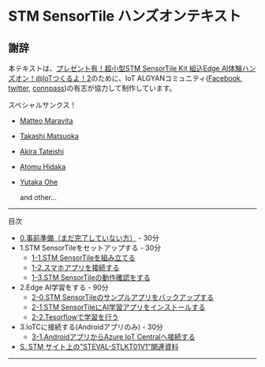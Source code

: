# STM SensorTile ハンズオンテキスト

## 謝辞

本テキストは、[プレゼント有！超小型STM SensorTile Kit 組込Edge AI体験ハンズオン！@IoTつくるよ！2](https://algyan.connpass.com/event/152149/)のために、IoT ALGYANコミュニティ([Facebook](https://www.facebook.com/groups/ioytjp/), [twitter](https://twitter.com/IOT_ALGYAN?lang=ja), [connpass](https://algyan.connpass.com/))の有志が協力して制作しています。

スペシャルサンクス！

* [Matteo Maravita](https://github.com/teomaras76)
* [Takashi Matsuoka](https://github.com/matsujirushi)
* [Akira Tateishi](https://github.com/greennote)
* [Atomu Hidaka](https://github.com/ahidaka)
* [Yutaka Ohe](https://github.com/y-ohe)

  and other...
---

目次

* [0.事前準備（まだ完了していない方）](0/0-prepare.md) - 30分
* 1.STM SensorTileをセットアップする - 30分
  * [1-1.STM SensorTileを組み立てる](1/1-Setup.md)
  * [1-2.スマホアプリを接続する](1/2-Setup.md)
  * [1-3.STM SensorTileの動作確認をする](1/3-Setup.md)
* 2.Edge AI学習をする - 90分
  * [2-0.STM SensorTileのサンプルアプリをバックアップする](2/0-AM1.md)
  * [2-1.STM SensorTileにAI学習アプリをインストールする](2/1-EdgeAI.md)
  * [2-2.Tesorflowで学習を行う](2/2-EdgeAI.md)
* 3.IoTCに接続する(Androidアプリのみ) - 30分
  * [3-1.AndroidアプリからAzure IoT Centralへ接続する](3/1-IoTC.md)
* [S. STM サイト上の”STEVAL-STLKT01V1”関連資料](S/1-Docs.md)
---
